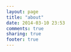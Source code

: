 ```yaml
---
layout: page
title: "about"
date: 2014-03-10 23:53
comments: true
sharing: true
footer: true
---
```

